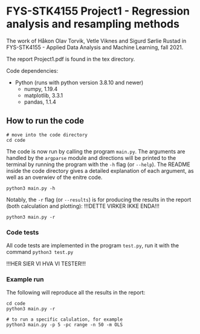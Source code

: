 # FYS-STK4155 Project1 - Regression analysis and resampling methods
The work of Håkon Olav Torvik, Vetle Viknes and Sigurd Sørlie Rustad in FYS-STK4155 - Applied Data Analysis and Machine Learning, fall 2021.

The report Project1.pdf is found in the tex directory.

Code dependencies:
- Python (runs with python version 3.8.10 and newer)
    - numpy, 1.19.4
    - matplotlib, 3.3.1
    - pandas, 1.1.4

## How to run the code
```
# move into the code directory
cd code
```

The code is now run by calling the program `main.py`. The arguments are handled
by the `argparse` module and directions will be printed to the terminal by
running the program with the `-h` flag (or `--help`). The README inside the code directory gives a detailed explanation of each argument, as well as an overwiev of the enitre code. 
```
python3 main.py -h
```

Notably, the `-r` flag (or `--results`) is for producing the results in the
report (both calculation and plotting): !!!DETTE VIRKER IKKE ENDA!!!
```
python3 main.py -r
```

### Code tests
All code tests are implemented in the program `test.py`, run it with the command
`python3 test.py`

!!!HER SIER VI HVA VI TESTER!!!

### Example run
The following will reproduce all the results in the report:
```
cd code
python3 main.py -r

# to run a specific calulation, for example
python3 main.py -p 5 -pc range -n 50 -m OLS
```
